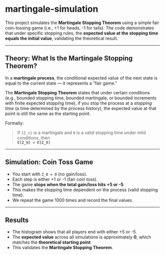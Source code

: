 # martingale-simulation


This project simulates the **Martingale Stopping Theorem** using a simple fair coin-tossing game (i.e., +1 for heads, -1 for tails). The code demonstrates that under specific stopping rules, the **expected value at the stopping time equals the initial value**, validating the theoretical result.

---

## Theory: What Is the Martingale Stopping Theorem?

In a **martingale process**, the conditional expected value of the next state is equal to the current state — it represents a "fair game."

The **Martingale Stopping Theorem** states that under certain conditions (e.g., bounded stopping time, bounded martingale, or bounded increments with finite expected stopping time), if you stop the process at a *stopping time* (a time determined by the process history), the expected value at that point is still the same as the starting point.

Formally:

> If `{Z_n}` is a martingale and `N` is a valid stopping time under mild conditions, then  
> **`E[Z_N] = E[Z_0]`**

---

##  Simulation: Coin Toss Game

- You start with `Z_0 = 0` (no gain/loss).
- Each step is either +1 or -1 (fair coin toss).
- The game **stops when the total gain/loss hits +5 or -5**.
- This makes the stopping time dependent on the process (valid stopping time).
- We repeat the game 1000 times and record the final values.

---

##  Results

- The histogram shows that all players end with either +5 or -5.
- The **expected value** across all simulations is approximately **0**, which matches the **theoretical starting point**.
- This validates the **Martingale Stopping Theorem**.


